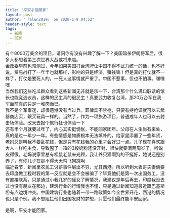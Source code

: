 ```yaml
---
title: "平安才能回家"
layout: post
author: "「alun2019」 on 2020-1-9 04:52"
header-style: text
tags:
  - 新闻
  - 回家
---
```


<head></head>
<body>
  有个8000万美金的项目，请问你有没有兴趣了解一下？美国暗杀伊朗将军后，很多人都想着第三次世界大战或将来临。
 <br> 金政委早前也预测过，今年如果美国打台湾牌让中国不得不武力统一的话，也不好说。贸易战打了一年半也就那样，影响的只是经济，赚钱嘛！但是真的打仗就不一样了，打仗是要死人的，一死人这事情就严重了。中国不惹事，但也不怕事。嘿嘿嘿
 <br> 当然我们这些吃瓜群众看到这些新闻无非就是乐一下，台湾那个什么满口脏话的馆长也能竞选议员，这样的民主真的很民主！真要武力收复台湾，那20万台军在我军面前真的只是一堆肉而已。
 <br> 我不是个军事迷，却很遗憾没有当过兵。菲律宾不禁枪，只要有持枪证就可以去武器商店买，跟买玩具一样的。当然了，作为一项旅游项目，普通成年人也可以去射击场体验。改天去报个旅行社也体验一下
 <br> 还有半个月就要过年了，内心其实挺惆怅，不能回家团年。父母在人生尚有来处，真的是过一年少一年。有些情感是物质根本无法填补的，给家里添置了一些年货，老妈总是叫我不要乱花钱，但是只有花钱我的心里才会好过一点。儿子现在喜欢跟大人一样吃主食，导致囤了一箱的3段奶粉还没开封，很快就要满两周岁了，听说皮得很。老妈说家里总有松鼠老鼠来光顾，我让养只猫啊狗的不挺好，她说还是别养了，有你儿子在那不得天天鸡飞狗跳啊
 <br> 临近春节，新闻里农民工讨薪事件层出不穷，尤其西港。所以听到大表哥夫妻俩要去印度做工程时我的第一反应就是会不会被骗了？毕竟他们是第一次出国务工。没有直接联系，只是通过小我几岁的侄女了解情况，我建议是年后再去，印度我没去过也没有朋友在那边，建筑行业的行情我也不懂，只是通过新闻知道最近跟巴基斯坦有点边境冲突。中国建筑行业也随着一带一路政策如今全世界开花，西港的情况也只是个例。我不想阻拦他们出国发财的梦想，只愿他们最终能平安回家。
 <br> 
 <br> 是啊，平安才能回家。
 <br>
</body>


